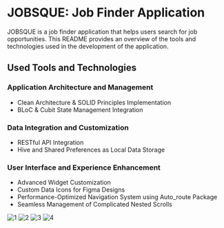 # JOBSQUE: Job Finder Application

JOBSQUE is a job finder application that helps users search for job opportunities. This README provides an overview of the tools and technologies used in the development of the application.

## Used Tools and Technologies

### Application Architecture and Management
- Clean Architecture & SOLID Principles Implementation
- BLoC & Cubit State Management Integration

### Data Integration and Customization
- RESTful API Integration
- Hive and Shared Preferences as Local Data Storage

### User Interface and Experience Enhancement
- Advanced Widget Customization
- Custom Data Icons for Figma Designs
- Performance-Optimized Navigation System using Auto_route Package
- Seamless Management of Complicated Nested Scrolls

![1](https://github.com/AbdelBakyAlda3ma/jobsque/assets/130627496/c3169e65-3051-4ae4-9cd1-24fa2ee2147d)
![2](https://github.com/AbdelBakyAlda3ma/jobsque/assets/130627496/5c182ec5-4078-44a4-baf2-2920fea7ae81)
![3](https://github.com/AbdelBakyAlda3ma/jobsque/assets/130627496/73991677-5485-4c72-87c6-a1096e04c5c5)
![4](https://github.com/AbdelBakyAlda3ma/jobsque/assets/130627496/dae59435-4f4b-4fcf-969f-6f724a4102cd)
